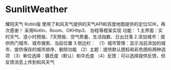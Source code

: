# SunlitWeather
耀阳天气 Kotlin版
使用了和风天气提供的天气API和百度地图提供的定位SDK，再次感谢！
采用Kotlin、Room、OKHttp3、 协程等框架实现
功能：
  1.主界面：实时天气、逐小时预报、7天预报、空气质量、生活指数、日出日落
  2.添加城市：提供热门城市、城市搜索、当前位置
  3.侧边栏：
    （1）城市管理：显示当前添加的城市、提供保存的城市排序、删除功能
    （2）主题：提供默认图标和彩色图标两种选项
    （3）单位选择：摄氏度（默认）和华氏度
    （4）反馈：可以选择提供反馈，但反馈消息上传到和风天气
